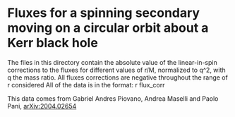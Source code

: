 # Fluxes for a spinning secondary moving on a circular orbit about a Kerr black hole

The files in this directory contain the absolute value of the linear-in-spin corrections to the fluxes for different values of r/M, normalized to q^2, with
q the mass ratio. All fluxes corrections are negative throughout the range of r considered
All of the data is in the format: r  flux_corr

This data comes from Gabriel Andres Piovano, Andrea Maselli and Paolo Pani, [arXiv:2004.02654](https://arxiv.org/abs/2004.02654)
